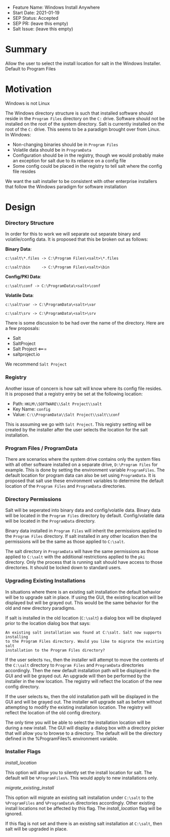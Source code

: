 - Feature Name: Windows Install Anywhere
- Start Date: 2021-01-19
- SEP Status: Accepted
- SEP PR: (leave this empty)
- Salt Issue: (leave this empty)

# Summary
[summary]: #summary

Allow the user to select the install location for salt in the Windows Installer.
Default to Program Files

# Motivation
[motivation]: #motivation

Windows is not Linux

The Windows directory structure is such that installed software should reside in
the ``Program Files`` directory on the ``C:`` drive. Software should not be
installed on the root of the system directory. Salt is currently installed on
the root of the ``C:`` drive. This seems to be a paradigm brought over from
Linux. In Windows:

- Non-changing binaries should be in ``Program Files``
- Volatile data should be in ``ProgramData``
- Configuration should be in the registry, though we would probably make an
  exception for salt due to its reliance on a config file
- Some config could be placed in the registry to tell salt where the config file
  resides

We want the salt installer to be consistent with other enterprise installers
that follow the Windows paradigm for software installation

# Design
[design]: #detailed-design

### Directory Structure
[directory-structure]: #directory-structure

In order for this to work we will separate out separate binary and
volatile/config data. It is proposed that this be broken out as follows:

**Binary Data**:

```
c:\salt\*.files -> C:\Program Files\<salt>\*.files

c:\salt\bin     -> C:\Program Files\<salt>\bin
```

**Config/PKI Data**:

```
c:\salt\conf -> C:\ProgramData\<salt>\conf
```

**Volatile Data**:

```
c:\salt\var -> C:\ProgramData\<salt>\var

c:\salt\srv -> C:\ProgramData\<salt>\srv
```

There is some discussion to be had over the name of the <salt> directory. Here
are a few proposals:

- Salt
- SaltProject
- Salt Project <===
- saltproject.io

We recommend ``Salt Project``

### Registry

[registry]: #registry

Another issue of concern is how salt will know where its config file resides. It
is proposed that a registry entry be set at the following location:

- Path: ``HKLM\\SOFTWARE\\Salt Project\\salt``
- Key Name: ``config``
- Value: ``C:\\ProgramData\\Salt Project\\salt\\conf``

This is assuming we go with ``Salt Project``. This registry setting will be
created by the installer after the user selects the location for the salt
installation.

### Program Files / ProgramData

[program_files_programdata]: #program-files-programdata

There are scenarios where the system drive contains only the system files with
all other software installed on a separate drive, ``D:\Program Files`` for
example. This is done by setting the environment variable ``ProgramFiles``. The
default location for program data can also be set using ``ProgramData``. It is
proposed that salt use these environment variables to determine the default
location of the ``Program Files`` and ``ProgramData`` directories.

### Directory Permissions

[directory-permissions]: #directory-permissions

Salt will be seperated into binary data and config/volatile data. Binary data
will be located in the ``Program Files`` directory by default. Config/volatile
data will be located in the ``ProgramData`` directory.

Binary data installed in ``Program Files`` will inherit the permissions applied
to the ``Program Files`` directory. If salt installed in any other location then
the permissions will be the same as those applied to ``C:\salt``.

The salt directory in ``ProgramData`` will have the same permissions as those
applied to ``C:\salt`` with the additional restrictions applied to the ``pki``
directory. Only the process that is running salt should have access to those
directories. It should be locked down to standard users.

### Upgrading Existing Installations

[upgrading-existing-installations]: #upgrading-existing-installations

In situations where there is an existing salt installation the default behavior
will be to upgrade salt in place. If using the GUI, the existing location will
be displayed but will be grayed out. This would be the same behavior for the old
and new directory paradigms.

If salt is installed in the old location (``C:\salt``) a dialog box will be 
displayed prior to the location dialog box that says:

```
An existing salt installation was found at C:\salt. Salt now supports installing
to the Program Files directory. Would you like to migrate the existing salt
installation to the Program Files directory?
```

If the user selects ``Yes``, then the installer will attempt to move the
contents of the ``C:\salt`` directory to ``Program Files`` and ``ProgramData``
directories accordingly. Then the new default installation path will be
displayed in the GUI and will be grayed out. An upgrade will then be performed
by the installer in the new location. The registry will reflect the location of
the new config directory.

If the user selects ``No``, then the old installation path will be displayed in
the GUI and will be grayed out. The installer will upgrade salt as before
without attempting to modify the existing installation location. The registry
will reflect the location of the old config directory.

The only time you will be able to select the installation location will be
during a new install. The GUI will display a dialog box with a directory picker
that will allow you to browse to a directory. The default will be the directory
defined in the %ProgramFiles% environment variable.

### Installer Flags

[installer-flags]: #installer-flags

*install_location*

This option will allow you to silently set the install location for salt. The
default will be ``%ProgramFiles%``. This would apply to new installations only.

*migrate_existing_install*

This option will migrate an existing salt installation under ``C:\salt`` to the
``%ProgramFiles`` and ``%ProgramData%`` directories accordingly. Other existing
install locations not be affected by this flag. The *install_location* flag will
be ignored.

If this flag is not set and there is an existing salt installation at
``C:\salt``, then salt will be upgraded in place.
